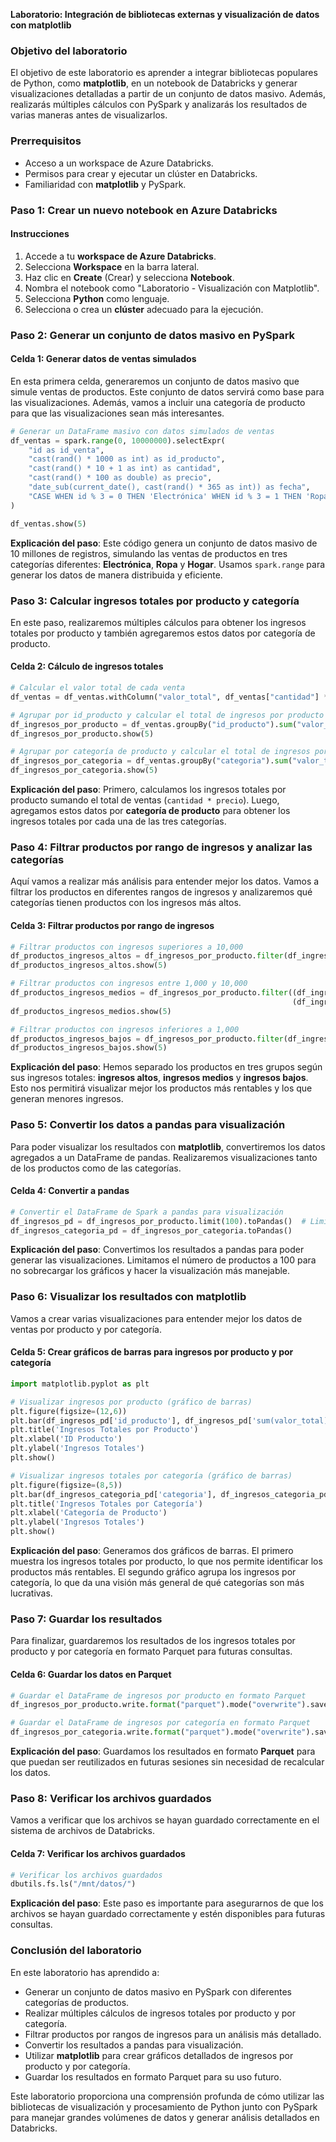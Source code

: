**Laboratorio: Integración de bibliotecas externas y visualización de datos con matplotlib**

### Objetivo del laboratorio

El objetivo de este laboratorio es aprender a integrar bibliotecas populares de Python, como **matplotlib**, en un notebook de Databricks y generar visualizaciones detalladas a partir de un conjunto de datos masivo. Además, realizarás múltiples cálculos con PySpark y analizarás los resultados de varias maneras antes de visualizarlos.

### Prerrequisitos

- Acceso a un workspace de Azure Databricks.
- Permisos para crear y ejecutar un clúster en Databricks.
- Familiaridad con **matplotlib** y PySpark.

### Paso 1: Crear un nuevo notebook en Azure Databricks

#### Instrucciones

1. Accede a tu **workspace de Azure Databricks**.
2. Selecciona **Workspace** en la barra lateral.
3. Haz clic en **Create** (Crear) y selecciona **Notebook**.
4. Nombra el notebook como "Laboratorio - Visualización con Matplotlib".
5. Selecciona **Python** como lenguaje.
6. Selecciona o crea un **clúster** adecuado para la ejecución.

### Paso 2: Generar un conjunto de datos masivo en PySpark

#### Celda 1: Generar datos de ventas simulados

En esta primera celda, generaremos un conjunto de datos masivo que simule ventas de productos. Este conjunto de datos servirá como base para las visualizaciones. Además, vamos a incluir una categoría de producto para que las visualizaciones sean más interesantes.

```python
# Generar un DataFrame masivo con datos simulados de ventas
df_ventas = spark.range(0, 10000000).selectExpr(
    "id as id_venta",
    "cast(rand() * 1000 as int) as id_producto",
    "cast(rand() * 10 + 1 as int) as cantidad",
    "cast(rand() * 100 as double) as precio",
    "date_sub(current_date(), cast(rand() * 365 as int)) as fecha",
    "CASE WHEN id % 3 = 0 THEN 'Electrónica' WHEN id % 3 = 1 THEN 'Ropa' ELSE 'Hogar' END as categoria"
)

df_ventas.show(5)
```

**Explicación del paso**: Este código genera un conjunto de datos masivo de 10 millones de registros, simulando las ventas de productos en tres categorías diferentes: **Electrónica**, **Ropa** y **Hogar**. Usamos `spark.range` para generar los datos de manera distribuida y eficiente.

### Paso 3: Calcular ingresos totales por producto y categoría

En este paso, realizaremos múltiples cálculos para obtener los ingresos totales por producto y también agregaremos estos datos por categoría de producto.

#### Celda 2: Cálculo de ingresos totales

```python
# Calcular el valor total de cada venta
df_ventas = df_ventas.withColumn("valor_total", df_ventas["cantidad"] * df_ventas["precio"])

# Agrupar por id_producto y calcular el total de ingresos por producto
df_ingresos_por_producto = df_ventas.groupBy("id_producto").sum("valor_total").orderBy("sum(valor_total)", ascending=False)
df_ingresos_por_producto.show(5)

# Agrupar por categoría de producto y calcular el total de ingresos por categoría
df_ingresos_por_categoria = df_ventas.groupBy("categoria").sum("valor_total").orderBy("sum(valor_total)", ascending=False)
df_ingresos_por_categoria.show(5)
```

**Explicación del paso**: Primero, calculamos los ingresos totales por producto sumando el total de ventas (`cantidad * precio`). Luego, agregamos estos datos por **categoría de producto** para obtener los ingresos totales por cada una de las tres categorías.

### Paso 4: Filtrar productos por rango de ingresos y analizar las categorías

Aquí vamos a realizar más análisis para entender mejor los datos. Vamos a filtrar los productos en diferentes rangos de ingresos y analizaremos qué categorías tienen productos con los ingresos más altos.

#### Celda 3: Filtrar productos por rango de ingresos

```python
# Filtrar productos con ingresos superiores a 10,000
df_productos_ingresos_altos = df_ingresos_por_producto.filter(df_ingresos_por_producto["sum(valor_total)"] > 10000)
df_productos_ingresos_altos.show(5)

# Filtrar productos con ingresos entre 1,000 y 10,000
df_productos_ingresos_medios = df_ingresos_por_producto.filter((df_ingresos_por_producto["sum(valor_total)"] > 1000) & 
                                                               (df_ingresos_por_producto["sum(valor_total)"] <= 10000))
df_productos_ingresos_medios.show(5)

# Filtrar productos con ingresos inferiores a 1,000
df_productos_ingresos_bajos = df_ingresos_por_producto.filter(df_ingresos_por_producto["sum(valor_total)"] <= 1000)
df_productos_ingresos_bajos.show(5)
```

**Explicación del paso**: Hemos separado los productos en tres grupos según sus ingresos totales: **ingresos altos**, **ingresos medios** y **ingresos bajos**. Esto nos permitirá visualizar mejor los productos más rentables y los que generan menores ingresos.

### Paso 5: Convertir los datos a pandas para visualización

Para poder visualizar los resultados con **matplotlib**, convertiremos los datos agregados a un DataFrame de pandas. Realizaremos visualizaciones tanto de los productos como de las categorías.

#### Celda 4: Convertir a pandas

```python
# Convertir el DataFrame de Spark a pandas para visualización
df_ingresos_pd = df_ingresos_por_producto.limit(100).toPandas()  # Limitamos a 100 productos para una mejor visualización
df_ingresos_categoria_pd = df_ingresos_por_categoria.toPandas()
```

**Explicación del paso**: Convertimos los resultados a pandas para poder generar las visualizaciones. Limitamos el número de productos a 100 para no sobrecargar los gráficos y hacer la visualización más manejable.

### Paso 6: Visualizar los resultados con matplotlib

Vamos a crear varias visualizaciones para entender mejor los datos de ventas por producto y por categoría.

#### Celda 5: Crear gráficos de barras para ingresos por producto y por categoría

```python
import matplotlib.pyplot as plt

# Visualizar ingresos por producto (gráfico de barras)
plt.figure(figsize=(12,6))
plt.bar(df_ingresos_pd['id_producto'], df_ingresos_pd['sum(valor_total)'], color='blue')
plt.title('Ingresos Totales por Producto')
plt.xlabel('ID Producto')
plt.ylabel('Ingresos Totales')
plt.show()

# Visualizar ingresos totales por categoría (gráfico de barras)
plt.figure(figsize=(8,5))
plt.bar(df_ingresos_categoria_pd['categoria'], df_ingresos_categoria_pd['sum(valor_total)'], color=['red', 'green', 'orange'])
plt.title('Ingresos Totales por Categoría')
plt.xlabel('Categoría de Producto')
plt.ylabel('Ingresos Totales')
plt.show()
```

**Explicación del paso**: Generamos dos gráficos de barras. El primero muestra los ingresos totales por producto, lo que nos permite identificar los productos más rentables. El segundo gráfico agrupa los ingresos por categoría, lo que da una visión más general de qué categorías son más lucrativas.

### Paso 7: Guardar los resultados

Para finalizar, guardaremos los resultados de los ingresos totales por producto y por categoría en formato Parquet para futuras consultas.

#### Celda 6: Guardar los datos en Parquet

```python
# Guardar el DataFrame de ingresos por producto en formato Parquet
df_ingresos_por_producto.write.format("parquet").mode("overwrite").save("/mnt/datos/ingresos_por_producto.parquet")

# Guardar el DataFrame de ingresos por categoría en formato Parquet
df_ingresos_por_categoria.write.format("parquet").mode("overwrite").save("/mnt/datos/ingresos_por_categoria.parquet")
```

**Explicación del paso**: Guardamos los resultados en formato **Parquet** para que puedan ser reutilizados en futuras sesiones sin necesidad de recalcular los datos.

### Paso 8: Verificar los archivos guardados

Vamos a verificar que los archivos se hayan guardado correctamente en el sistema de archivos de Databricks.

#### Celda 7: Verificar los archivos guardados

```python
# Verificar los archivos guardados
dbutils.fs.ls("/mnt/datos/")
```

**Explicación del paso**: Este paso es importante para asegurarnos de que los archivos se hayan guardado correctamente y estén disponibles para futuras consultas.

### Conclusión del laboratorio

En este laboratorio has aprendido a:

- Generar un conjunto de datos masivo en PySpark con diferentes categorías de productos.
- Realizar múltiples cálculos de ingresos totales por producto y por categoría.
- Filtrar productos por rangos de ingresos para un análisis más detallado.
- Convertir los resultados a pandas para visualización.
- Utilizar **matplotlib** para crear gráficos detallados de ingresos por producto y por categoría.
- Guardar los resultados en formato Parquet para su uso futuro.

Este laboratorio proporciona una comprensión profunda de cómo utilizar las bibliotecas de visualización y procesamiento de Python junto con PySpark para manejar grandes volúmenes de datos y generar análisis detallados en Databricks.